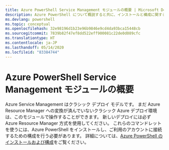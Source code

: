```yaml
---
title: Azure PowerShell Service Management モジュールの概要 | Microsoft Docs
description: Azure PowerShell について概説すると共に、インストールと構成に関するページへのリンクを紹介します。
ms.devlang: powershell
ms.topic: conceptual
ms.openlocfilehash: 32e98196d1b23e96b9846e9cd4da93bca15448cb
ms.sourcegitcommit: 7839b82f47ef8dd522eff900081c22de0d089cfc
ms.translationtype: HT
ms.contentlocale: ja-JP
ms.lasthandoff: 05/14/2020
ms.locfileid: "83384744"
---
```

# <a name="overview-of-the-azure-powershell-service-management-module"></a>Azure PowerShell Service Management モジュールの概要

Azure Service Management はクラシック デプロイ モデルです。 まだ Azure Resource Manager への変換が済んでいないクラシック Azure デプロイ環境は、このモジュールで操作することができます。 新しいデプロイには必ず Azure Resource Manager 方式を使用してください。 これらのコマンドレットを使うには、Azure PowerShell をインストールし、ご利用のアカウントに接続するための構成を行う必要があります。 詳細については、[Azure PowerShell のインストールおよび構成](install-azure-ps.md)をご覧ください。
